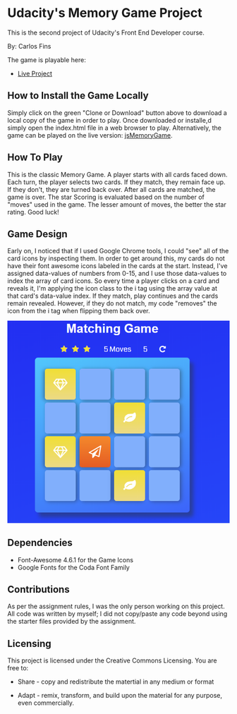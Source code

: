# Udacity's Memory Game Project

This is the second project of Udacity's Front End Developer course.

By: Carlos Fins

The game is playable here:
* [Live Project](https://clockwerkz.github.io/jsMemoryGame/)


## How to Install the Game Locally

Simply click on the green "Clone or Download" button above to download a local copy of the game in order to play. Once downloaded or installe,d simply open the index.html file in a web browser to play.
Alternatively, the game can be played on the live version: [jsMemoryGame](https://clockwerkz.github.io/jsMemoryGame/).


## How To Play

This is the classic Memory Game. A player starts with all cards faced down. Each turn, the player selects two cards. If they match, they remain face up. If they don't, they are turned back over. After all cards are matched, the game is over. The star Scoring is evaluated based on the number of "moves" used in the game. The lesser amount of moves, the better the star rating. Good luck!


## Game Design

Early on, I noticed that if I used Google Chrome tools, I could "see" all of the card icons by inspecting them. In order to get around this, my cards do not have their font awesome icons labeled in the cards at the start. Instead, I've assigned data-values of numbers from 0-15, and I use those data-values to index the array of card icons. So every time a player clicks on a card and reveals it, I'm applying the icon class to the i tag using the array value at that card's data-value index. If they match, play continues and the cards remain revealed. However, if they do not match, my code "removes" the icon from the i tag when flipping them back over.

![](img/screenshot_01.PNG)


## Dependencies

* Font-Awesome 4.6.1 for the Game Icons
* Google Fonts for the Coda Font Family


## Contributions

As per the assignment rules, I was the only person working on this project. All code was written by myself; I did not copy/paste any code beyond using the starter files provided by the assignment.


## Licensing

This project is licensed under the Creative Commons Licensing. You are free to:

* Share - copy and redistribute the matertial in any medium or format

* Adapt - remix, transform, and build upon the material for any purpose, even commercially. 
